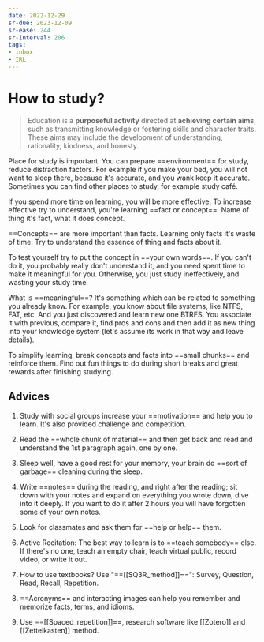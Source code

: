 ```yaml
---
date: 2022-12-29
sr-due: 2023-12-09
sr-ease: 244
sr-interval: 206
tags:
- inbox
- IRL
---
```


# How to study?

> Education is a **purposeful activity** directed at **achieving certain aims**,
> such as transmitting knowledge or fostering skills and character traits. These
> aims may include the development of understanding, rationality, kindness, and
> honesty.

Place for study is important. You can prepare ==environment== for study, reduce
distraction factors. For example if you make your bed, you will not want to
sleep there, because it's accurate, and you wank keep it accurate. Sometimes you
can find other places to study, for example study café.

If you spend more time on learning, you will be more effective. To increase
effective try to understand, you're learning ==fact or concept==. Name of thing
it's fact, what it does concept.

==Concepts== are more important than facts. Learning only facts it's waste of
time. Try to understand the essence of thing and facts about it.

To test yourself try to put the concept in ==your own words==. If you can't do
it, you probably really don't understand it, and you need spent time to make it
meaningful for you. Otherwise, you just study ineffectively, and wasting your
study time.

What is ==meaningful==? It's something which can be related to something you
already know. For example, you know about file systems, like NTFS, FAT, etc. And
you just discovered and learn new one BTRFS. You associate it with previous,
compare it, find pros and cons and then add it as new thing into your knowledge
system (let's assume its work in that way and leave details).

To simplify learning, break concepts and facts into ==small chunks== and
reinforce them. Find out fun things to do during short breaks and great rewards
after finishing studying.

## Advices

1. Study with social groups increase your ==motivation== and help you to learn.
   It's also provided challenge and competition.

1. Read the ==whole chunk of material== and then get back and read and
   understand the 1st paragraph again, one by one.
1. Sleep well, have a good rest for your memory, your brain do
   ==sort of garbage== cleaning during the sleep.
4. Write ==notes== during the reading, and right after the reading; sit down
   with your notes and expand on everything you wrote down, dive into it deeply.
   If you want to do it after 2 hours you will have forgotten some of your own
   notes.
5. Look for classmates and ask them for ==help or help== them.
6. Active Recitation: The best way to learn is to ==teach somebody== else. If
   there's no one, teach an empty chair, teach virtual public, record video, or
   write it out.
7. How to use textbooks? Use "==[[SQ3R_method]]==": Survey, Question,
   Read, Recall, Repetition.
8. ==Acronyms== and interacting images can help you remember and memorize facts,
   terms, and idioms.
9. Use ==[[Spaced_repetition]]==, research software like [[Zotero]] and
   [[Zettelkasten]] method.
